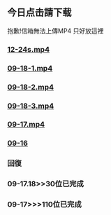 
<h2><b>今日点击請下载</b></h2>

抱歉!信箱無法上傳MP4  只好放這裡

<td><h3> <a href="https://github.com/dfchunsring/drdr/blob/master/JRDJA-mp4/jr24s.mp4?raw=true" >12-24s.mp4</a><h3> </td>
<p>


<td><h3> <a href="https://github.com/dfchunsring/drdr/blob/master/JRDJA-mp4/JRDJA_s-0918-1s.mp4?raw=true" >09-18-1.mp4</a><h3> </td>
<p>

<td><h3> <a href="https://github.com/dfchunsring/drdr/blob/master/JRDJA-mp4/JRDJB_s-09-18-2s.mp4?raw=true" >09-18-2.mp4</a><h3> </td>
<p>

<td><h3> <a href="https://github.com/dfchunsring/drdr/blob/master/JRDJA-mp4/JRDJA_s-09-18-3s.mp4?raw=true" >09-18-3.mp4</a><h3> </td>
<p>

<td><h3> <a href="https://github.com/dfchunsring/drdr/blob/master/JRDJA-mp4/JRDJA_s1_09-17s.mp4?raw=true" >09-17.mp4</a><h3> </td>
<p>

<td><h3> <a href='https://github.com/dfchunsring/drdr/blob/master/Click.mp4/JRDJB_s1_1s.mp4?raw=true'>09-16</a></h3></td><p>

<h3><b>回復</b></h3>

<h3><b>09-17.18>>30位已完成</b></h3>


<h3><b>09-17>>>110位已完成</b></h3>
